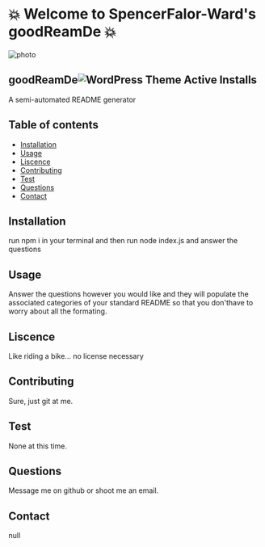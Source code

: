 # :boom: Welcome to SpencerFalor-Ward's goodReamDe :boom:

![photo](https://avatars0.githubusercontent.com/u/56806215?v=4)


## goodReamDe![WordPress Theme Active Installs](https://img.shields.io/wordpress/theme/installs/twentysixteen)

A semi-automated README generator

## Table of contents

- [Installation](#Installation)
- [Usage](#Usage)
- [Liscence](#Liscence)
- [Contributing](#Contributing)
- [Test](#Test)
- [Questions](#Questions)
- [Contact](#Contact)

## Installation

run npm i in your terminal and then run node index.js and answer the questions

## Usage

Answer the questions however you would like and they will populate the associated categories of your standard README so that you don'thave to worry about all the formating.

## Liscence

Like riding a bike... no license necessary

## Contributing

Sure, just git at me.

## Test

None at this time.

## Questions

Message me on github or shoot me an email.

## Contact

null
